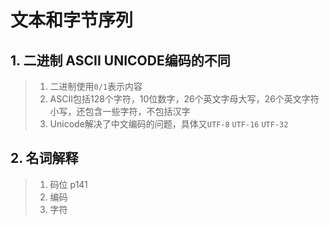# 文本和字节序列

## 1. 二进制 ASCII UNICODE编码的不同

> 1. 二进制使用`0/1`表示内容
> 2. ASCII包括128个字符，10位数字，26个英文字母大写，26个英文字符小写，还包含一些字符，不包括汉字
> 3. Unicode解决了中文编码的问题，具体又`UTF-8` `UTF-16` `UTF-32`

## 2. 名词解释

> 1. 码位 p141
> 2. 编码
> 3. 字符